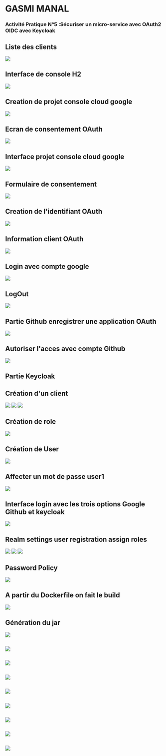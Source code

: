 <h1>GASMI MANAL</h1>
<h3>Activité Pratique N°5 :Sécuriser un micro-service avec OAuth2 OIDC avec Keycloak  </h3>
<h2> Liste des clients </h2>
<img src="captures/listecustomers.png">
<h2>Interface de console H2</h2>
<img src="captures/h2consoleinterface.png">
<h2>Creation de projet console cloud google</h2>
<img src="captures/creationprojetconsolecloudgoogle.png">
<h2>Ecran de consentement OAuth</h2>
<img src="captures/ecrande%20consentement%20oauth.png">
<h2>Interface projet console cloud google</h2>
<img src="captures/interfaceprojet%20consolecloudgoogle.png">
<h2>Formulaire de consentement</h2>
<img src="captures/6formulaireconsentement.png">
<h2>Creation de l'identifiant OAuth</h2>
<img src="captures/7creationidentifiant%20oauth.png">
<h2>Information client OAuth </h2>
<img src="captures/8clientoauthcree%20client%20id%20et%20client%20secret.png">
<h2>Login avec compte google</h2>
<img src="captures/9loginwithgoogle1-1.png">
<h2>LogOut</h2>
<img src="captures/10logout.png">
<h2>Partie Github enregistrer une application OAuth</h2>
<img src="captures/img.png">
<h2>Autoriser l'acces avec compte Github</h2>
<img src="captures/img_1.png">
<h2>Partie Keycloak</h2>
<h2>Création d'un client</h2>
<img src="captures/img_2.png">
<img src="captures/img_3.png">
<img src="captures/img_4.png">

<h2>Création de role </h2>
<img src="captures/img_5.png">
<h2>Création de User</h2>
<img src="captures/img_6.png">
<h2>Affecter un mot de passe user1</h2>
<img src="captures/img_7.png">
<h2>Interface login avec les trois options Google Github et keycloak</h2>
<img src="captures/img_8.png>
<h2>Interface Register Keycloak </h2>
<img src="captures/img_9.png">
<h2>Realm settings user registration assign roles</h2>
<img src="captures/img_10.png">

<img src="captures/img_11.png">

<img src="captures/img_12.png">
<h2>Password Policy</h2>
<img src="captures/img_13.png">
<h2>A partir du Dockerfile on fait le build</h2>
<img src="captures/build.png">
<h2>Génération du jar</h2>
<img src="captures/jargenere.png">

<h2></h2>
<img src="captures/">
<h2></h2>
<img src="captures/">
<h2></h2>
<img src="captures/">
<h2></h2>
<img src="captures/">

<h2></h2>
<img src="captures/">
<h2></h2>
<img src="captures/">
<h2></h2>
<img src="captures/">
<h2></h2>
<img src="captures/">


